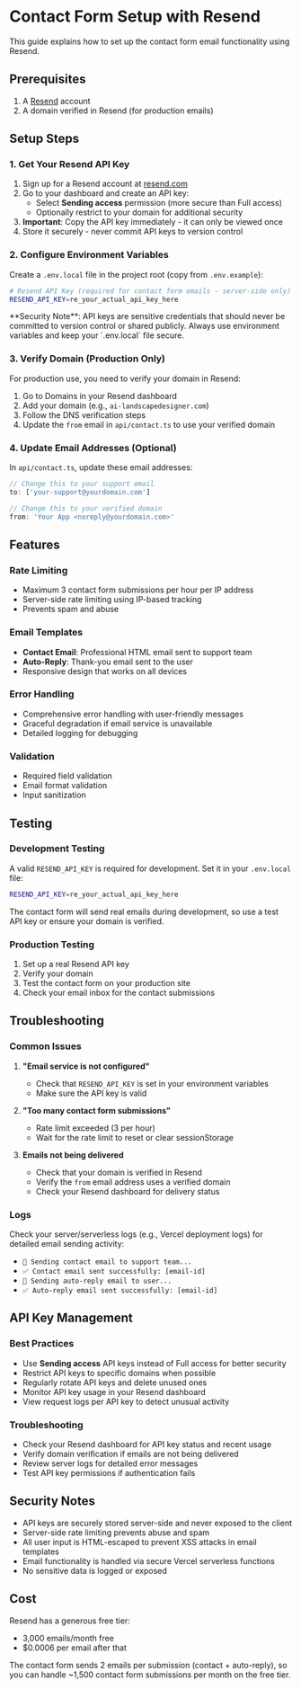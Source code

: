 # Contact Form Setup with Resend

This guide explains how to set up the contact form email functionality using Resend.

## Prerequisites

1. A [Resend](https://resend.com) account
2. A domain verified in Resend (for production emails)

## Setup Steps

### 1. Get Your Resend API Key

1. Sign up for a Resend account at [resend.com](https://resend.com)
2. Go to your dashboard and create an API key:
   - Select **Sending access** permission (more secure than Full access)
   - Optionally restrict to your domain for additional security
3. **Important**: Copy the API key immediately - it can only be viewed once
4. Store it securely - never commit API keys to version control

### 2. Configure Environment Variables

Create a `.env.local` file in the project root (copy from `.env.example`):

```bash
# Resend API Key (required for contact form emails - server-side only)
RESEND_API_KEY=re_your_actual_api_key_here
```

<Warning>
**Security Note**: API keys are sensitive credentials that should never be committed to version control or shared publicly. Always use environment variables and keep your `.env.local` file secure.
</Warning>

### 3. Verify Domain (Production Only)

For production use, you need to verify your domain in Resend:

1. Go to Domains in your Resend dashboard
2. Add your domain (e.g., `ai-landscapedesigner.com`)
3. Follow the DNS verification steps
4. Update the `from` email in `api/contact.ts` to use your verified domain

### 4. Update Email Addresses (Optional)

In `api/contact.ts`, update these email addresses:

```typescript
// Change this to your support email
to: ['your-support@yourdomain.com']

// Change this to your verified domain
from: 'Your App <noreply@yourdomain.com>'
```

## Features

### Rate Limiting
- Maximum 3 contact form submissions per hour per IP address
- Server-side rate limiting using IP-based tracking
- Prevents spam and abuse

### Email Templates
- **Contact Email**: Professional HTML email sent to support team
- **Auto-Reply**: Thank-you email sent to the user
- Responsive design that works on all devices

### Error Handling
- Comprehensive error handling with user-friendly messages
- Graceful degradation if email service is unavailable
- Detailed logging for debugging

### Validation
- Required field validation
- Email format validation
- Input sanitization

## Testing

### Development Testing
A valid `RESEND_API_KEY` is required for development. Set it in your `.env.local` file:

```bash
RESEND_API_KEY=re_your_actual_api_key_here
```

The contact form will send real emails during development, so use a test API key or ensure your domain is verified.

### Production Testing
1. Set up a real Resend API key
2. Verify your domain
3. Test the contact form on your production site
4. Check your email inbox for the contact submissions

## Troubleshooting

### Common Issues

1. **"Email service is not configured"**
    - Check that `RESEND_API_KEY` is set in your environment variables
    - Make sure the API key is valid

2. **"Too many contact form submissions"**
   - Rate limit exceeded (3 per hour)
   - Wait for the rate limit to reset or clear sessionStorage

3. **Emails not being delivered**
   - Check that your domain is verified in Resend
   - Verify the `from` email address uses a verified domain
   - Check your Resend dashboard for delivery status

### Logs
Check your server/serverless logs (e.g., Vercel deployment logs) for detailed email sending activity:
- `📧 Sending contact email to support team...`
- `✅ Contact email sent successfully: [email-id]`
- `📧 Sending auto-reply email to user...`
- `✅ Auto-reply email sent successfully: [email-id]`

## API Key Management

### Best Practices
- Use **Sending access** API keys instead of Full access for better security
- Restrict API keys to specific domains when possible
- Regularly rotate API keys and delete unused ones
- Monitor API key usage in your Resend dashboard
- View request logs per API key to detect unusual activity

### Troubleshooting
- Check your Resend dashboard for API key status and recent usage
- Verify domain verification if emails are not being delivered
- Review server logs for detailed error messages
- Test API key permissions if authentication fails

## Security Notes

- API keys are securely stored server-side and never exposed to the client
- Server-side rate limiting prevents abuse and spam
- All user input is HTML-escaped to prevent XSS attacks in email templates
- Email functionality is handled via secure Vercel serverless functions
- No sensitive data is logged or exposed

## Cost

Resend has a generous free tier:
- 3,000 emails/month free
- $0.0006 per email after that

The contact form sends 2 emails per submission (contact + auto-reply), so you can handle ~1,500 contact form submissions per month on the free tier.